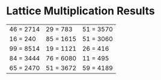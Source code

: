 # Lattice Multiplication Results

|   |   |   |
|---|---|---|
| 46 = 2714 | 29 = 783 | 51 = 3570 |
| 16 = 240 | 85 = 1615 | 51 = 3060 |
| 99 = 8514 | 19 = 1121 | 26 = 416 |
| 84 = 3444 | 76 = 6080 | 11 = 495 |
| 65 = 2470 | 51 = 3672 | 59 = 4189 |
